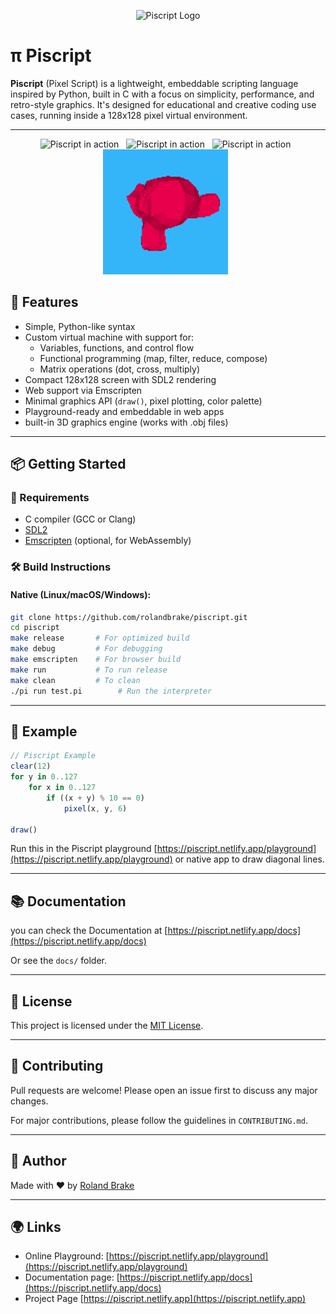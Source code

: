<p align="center">
  <img src="images/logo.png" alt="Piscript Logo" width="200"/>
</p>

# &pi; Piscript

**Piscript** (Pixel Script) is a lightweight, embeddable scripting language inspired by Python, built in C with a focus on simplicity, performance, and retro-style graphics. It's designed for educational and creative coding use cases, running inside a 128x128 pixel virtual environment.

---

<p align="center">
<img  src="./images/sinc3d.gif" alt="Piscript in action" width="200"  height="200"/>
 &nbsp;
<img  src="./images/cube.gif" alt="Piscript in action" width="200"  height="200" />
 &nbsp;
<img  src="./images/doughnut.gif" alt="Piscript in action" width="200"  height="200" />
&nbsp;
<img  src="./images/monkey.gif" alt="Piscript in action" width="200"  height="200" />
 &nbsp;
</p>

## 🚀 Features

- Simple, Python-like syntax
- Custom virtual machine with support for:
  - Variables, functions, and control flow
  - Functional programming (map, filter, reduce, compose)
  - Matrix operations (dot, cross, multiply)
- Compact 128x128 screen with SDL2 rendering
- Web support via Emscripten
- Minimal graphics API (`draw()`, pixel plotting, color palette)
- Playground-ready and embeddable in web apps
- built-in 3D graphics engine (works with .obj files)

---

## 📦 Getting Started

### 🔧 Requirements

- C compiler (GCC or Clang)
- [SDL2](https://www.libsdl.org/)
- [Emscripten](https://emscripten.org/) (optional, for WebAssembly)

### 🛠️ Build Instructions

#### Native (Linux/macOS/Windows):

```bash
git clone https://github.com/rolandbrake/piscript.git
cd piscript
make release       # For optimized build
make debug         # For debugging
make emscripten    # For browser build
make run           # To run release
make clean         # To clean
./pi run test.pi        # Run the interpreter
```

---

## 🧪 Example

```javascript
// Piscript Example
clear(12)
for y in 0..127
    for x in 0..127
        if ((x + y) % 10 == 0)
            pixel(x, y, 6)

draw()

```

Run this in the Piscript playground [https://piscript.netlify.app/playground](https://piscript.netlify.app/playground) or native app to draw diagonal lines.

---

## 📚 Documentation

you can check the Documentation at [https://piscript.netlify.app/docs](https://piscript.netlify.app/docs)

Or see the `docs/` folder.

---

## 📝 License

This project is licensed under the [MIT License](LICENSE).

---

## 🤝 Contributing

Pull requests are welcome! Please open an issue first to discuss any major changes.

For major contributions, please follow the guidelines in `CONTRIBUTING.md`.

---

## 👤 Author

Made with ❤️ by [Roland Brake](https://github.com/rolandbrake)

---

## 🌍 Links

- Online Playground: [https://piscript.netlify.app/playground](https://piscript.netlify.app/playground)
- Documentation page: [https://piscript.netlify.app/docs](https://piscript.netlify.app/docs)
- Project Page [https://piscript.netlify.app](https://piscript.netlify.app)

